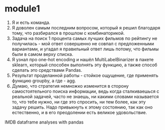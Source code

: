 # module1

1. Я и есть команда.
2. Я доволен самым последним вопросом, который я решил благодаря тому, что разбирался в прошлом с комбинаторикой.
3. Задача на поиск 1 процента самых лучших фильмов по рейтингу не получилась - мой ответ совершенно не совпал с предложенными вариантами,
и угадал я правильный ответ лишь потому, что фильмы были в самом верху списка.
4. Я узнал про one-hot encoding и нашёл MultiLabelBinarizer в пакете sklearn, который способен выполнять эту функцию, а также способ сделать это средствами Pandas.
5. Результат проделанной работы - стойкое ощущение, где применять функцию groupby, а где - agg.
6. Думаю, что стратегия немножко изменится в сторону самостоятельного поиска информации, ведь когда сталкиваешься с реальной задачей,
часто не знаешь, ни какими словами называется то, что тебе нужно, ни где это спросить, ни тем более, как эту задачу решить. 
Надо привыкнуть к этому состоянию, так как оно естественно, и в его преодолении есть великое удовольствие.

IMDB dataframe analyses with pandas
